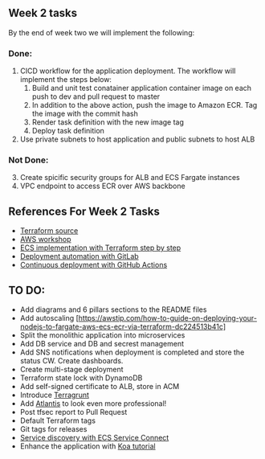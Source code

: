 ## Week 2 tasks

By the end of week two we will implement the following:
### Done:
1. CICD workflow for the application deployment. The workflow will implement the steps below:
    1. Build and unit test conatainer application container image on each push to dev and pull request to master
    2. In addition to the above action, push the image to Amazon ECR. Tag the image with the commit hash
    3. Render task definition with the new image tag
    4. Deploy task definition
2. Use private subnets to host application and public subnets to host ALB

### Not Done:
3. Create spicific security groups for ALB and ECS Fargate instances
4. VPC endpoint to access ECR over AWS backbone

## References For Week 2 Tasks 

- [Terraform source](https://github.com/aws-samples/aws-stepfunctions-ecs-fargate-process/tree/main/templates)
- [AWS workshop](https://github.com/awslabs/amazon-ecs-nodejs-microservices/blob/master/2-containerized/infrastructure/ecs.yml)
- [ECS implementation with Terraform step by step](https://awstip.com/how-to-guide-on-deploying-your-nodejs-to-fargate-aws-ecs-ecr-via-terraform-dc224513b41c)
- [Deployment automation with GitLab](https://gist.github.com/enginaltay/cc8b577b1c62322d42c8991ff1ce6b6d)
- [Continuous deployment with GitHub Actions](https://aws.amazon.com/blogs/opensource/github-actions-aws-fargate/)

 ## TO DO:
  - Add diagrams and 6 pillars sections to the README files
  - Add autoscaling [https://awstip.com/how-to-guide-on-deploying-your-nodejs-to-fargate-aws-ecs-ecr-via-terraform-dc224513b41c]
  - Split the monolithic application into microservices
  - Add DB service and DB and secrest management
  - Add SNS notifications when deployment is completed and store the status CW. Create dashboards.
  - Create multi-stage deployment
  - Terraform state lock with DynamoDB
  - Add self-signed certificate to ALB, store in ACM
  - Introduce [Terragrunt](https://blog.gruntwork.io/how-to-manage-multiple-environments-with-terraform-using-terragrunt-2c3e32fc60a8)
  - Add [Atlantis](https://medium.com/@unruly_mood/terragrunt-terraform-with-atlantis-to-automate-your-infrastructure-pull-requests-9832dd24e5bf) to look even more professional!
  - Post tfsec report to Pull Request
  - Default Terraform tags
  - Git tags for releases
  - [Service discovery with ECS Service Connect](https://aws.amazon.com/blogs/aws/new-amazon-ecs-service-connect-enabling-easy-communication-between-microservices/)
  - Enhance the application with [Koa tutorial](https://www.tutorialspoint.com/koajs/index.htm)
  
